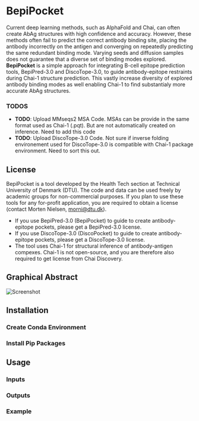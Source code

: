 # BepiPocket

Current deep learning methods, such as AlphaFold and Chai, can often create AbAg structures with high confidence and accuracy.
However, these methods often fail to predict the correct antibody binding site, placing the antibody incorrectly on the antigen and converging on repeatedly predicting the same redundant binding mode.
Varying seeds and diffusion samples does not guarantee that a diverse set of binding modes explored.
**BepiPocket** is a simple approach for integrating B-cell epitope prediction tools, BepiPred-3.0 and DiscoTope-3.0, to guide antibody-epitope restraints during Chai-1 structure prediction.
This vastly increase diversity of explored antibody binding modes as well enabling Chai-1 to find substantialy more accurate AbAg structures.

### TODOS
* **TODO**: Upload MMseqs2 MSA Code. MSAs can be provide in the same format used as Chai-1 (.pqt). But are not automatically created on inference. Need to add this code
* **TODO**: Upload DiscoTope-3.0 Code. Not sure if inverse folding environement used for DiscoTope-3.0 is compatible with Chai-1 package environment. Need to sort this out.

## License 
BepiPocket is a tool developed by the Health Tech section at Technical University of Denmark (DTU). The code and data can be used freely by academic groups for non-commercial purposes.
If you plan to use these tools for any for-profit application, you are required to obtain a license (contact Morten Nielsen, morni@dtu.dk).
* If you use BepiPred-3.0 (BepiPocket) to guide to create antibody-epitope pockets, please get a BepiPred-3.0 license.
* If you use DiscoTope-3.0 (DiscoPocket) to guide to create antibody-epitope pockets, please get a DiscoTope-3.0 license.
* The tool uses Chai-1 for structural inference of antibody-antigen compexes. Chai-1 is not open-source, and you are therefore also required to get license from Chai Discovery. 

## Graphical Abstract
![Screenshot](GraphicalAbstract.png)

## Installation 

### Create Conda Environment


### Install Pip Packages 

## Usage 

### Inputs

### Outputs

### Example
